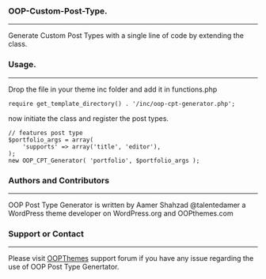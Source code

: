 ### OOP-Custom-Post-Type.
-----------------------------
Generate Custom Post Types with a single line of code by extending the class.

### Usage.
----------------
Drop the file in your theme inc folder and add it in functions.php
```
require get_template_directory() . '/inc/oop-cpt-generator.php';

```
now initiate the class and register the post types.

```
// features post type
$portfolio_args = array(
	'supports' => array('title', 'editor'),
);
new OOP_CPT_Generator( 'portfolio', $portfolio_args );
```

### Authors and Contributors
----------------------------
OOP Post Type Generator is written by Aamer Shahzad @talentedamer a WordPress theme developer on WordPress.org and OOPthemes.com

### Support or Contact
----------------------
Please visit [OOPThemes](http://oopthemes.com) support forum if you have any issue regarding the use of OOP Post Type Genertator.
